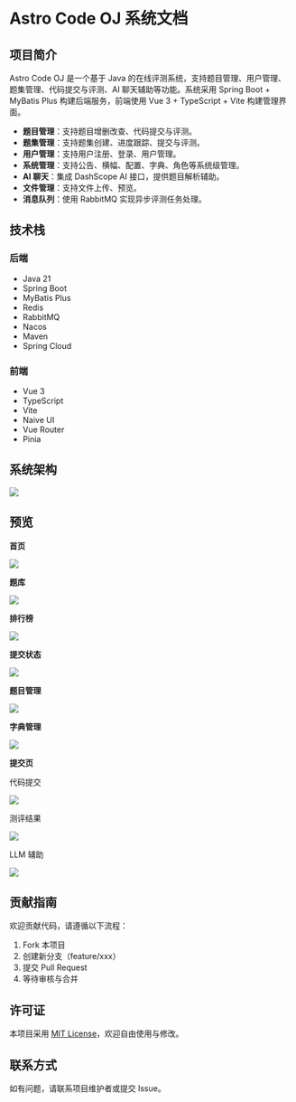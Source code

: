 # Astro Code OJ 系统文档

## 项目简介

Astro Code OJ 是一个基于 Java 的在线评测系统，支持题目管理、用户管理、题集管理、代码提交与评测、AI 聊天辅助等功能。系统采用 Spring Boot + MyBatis Plus 构建后端服务，前端使用 Vue 3 + TypeScript + Vite 构建管理界面。

- **题目管理**：支持题目增删改查、代码提交与评测。
- **题集管理**：支持题集创建、进度跟踪、提交与评测。
- **用户管理**：支持用户注册、登录、用户管理。
- **系统管理**：支持公告、横幅、配置、字典、角色等系统级管理。
- **AI 聊天**：集成 DashScope AI 接口，提供题目解析辅助。
- **文件管理**：支持文件上传、预览。
- **消息队列**：使用 RabbitMQ 实现异步评测任务处理。

## 技术栈

### 后端
- Java 21
- Spring Boot
- MyBatis Plus
- Redis
- RabbitMQ
- Nacos
- Maven
- Spring Cloud

### 前端
- Vue 3
- TypeScript
- Vite
- Naive UI
- Vue Router
- Pinia

## 系统架构

![](doc/images/bd1bcf54.png)

## 预览

**首页**

![](doc/images/75530295.png)

**题库**

![](doc/images/645a02dd.png)

**排行榜**

![](doc/images/6e953a5e.png)

**提交状态**

![](doc/images/736143f5.png)

**题目管理**

![](doc/images/ecd667e6.png)

**字典管理**

![](doc/images/7ae535cf.png)

**提交页**

代码提交

![](doc/images/1df49fea.png)

测评结果

![](doc/images/33ec11b0.png)

LLM 辅助

![](doc/images/e126115c.png)

## 贡献指南

欢迎贡献代码，请遵循以下流程：

1. Fork 本项目
2. 创建新分支（feature/xxx）
3. 提交 Pull Request
4. 等待审核与合并

## 许可证

本项目采用 [MIT License](https://opensource.org/licenses/MIT)，欢迎自由使用与修改。

## 联系方式

如有问题，请联系项目维护者或提交 Issue。